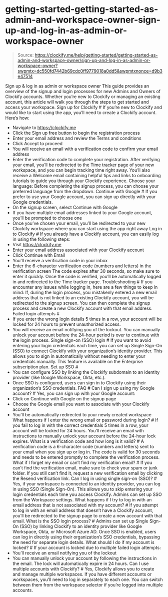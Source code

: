 # getting-started-getting-started-as-admin-and-workspace-owner-sign-up-and-log-in-as-admin-or-workspace-owner

> Source: https://clockify.me/help/getting-started/getting-started-as-admin-and-workspace-owner/sign-up-and-log-in-as-admin-or-workspace-owner?swpmtx=dc550fd7442b69cdc0ff9779018a0dd5&swpmtxnonce=d9b3e47514

Sign up & log in as admin or workspace owner
This guide provides an overview of the signup and login processes for new Admins and Owners of Clockify accounts. Whether you’re new to Clockify or managing an existing account, this article will walk you through the steps to get started and access your workspace.
Sign up for Clockify #
If you’re new to Clockify and would like to start using the app, you’ll need to create a Clockify account. Here’s how:
- Navigate to https://clockify.me
- Click the Sign up free button to begin the registration process
- Enter your email address and review the Terms and conditions
- Click Accept to proceed
- You will receive an email with a verification code to confirm your email address
- Enter the verification code to complete your registration.
After verifying your email, you’ll be redirected to the Time tracker page of your new workspace, and you can begin tracking time right away.
You’ll also receive a Welcome email containing helpful tips and links to onboarding tutorials to guide you through your Clockify experience.
Choose your language: Before completing the signup process, you can choose your preferred language from the dropdown.
Continue with Google #
If you prefer to use your Google account, you can sign up directly with your Google credentials.
- On the signup screen, select Continue with Google
- If you have multiple email addresses linked to your Google account, you’ll be prompted to choose one
- Once you’ve chosen your email, you’ll be redirected to your new Clockify workspace where you can start using the app right away
Log in to Clockify #
If you already have a Clockify account, you can easily log in using the following steps:
- Visit https://clockify.me
- Enter your email address associated with your Clockify account
- Click Continue with Email
- You’ll receive a verification code in your inbox
- Enter the 6-character verification code (numbers and letters) in the verification screen
The code expires after 30 seconds, so make sure to enter it quickly.
Once the code is verified, you’ll be automatically logged in and redirected to the Time tracker page.
Troubleshooting #
If you encounter any issues while logging in, here are a few things to keep in mind:
If, during the login process, you mistakenly entered a new email address that is not linked to an existing Clockify account, you will be redirected to the signup screen. You can then complete the signup process and create a new Clockify account with that email address.
Failed login attempts #
- If you enter the wrong login details 5 times in a row, your account will be locked for 24 hours to prevent unauthorized access.
- You will receive an email notifying you of the lockout. You can manually unlock your account before the 24-hour period is over to continue with the login process.
Single sign-on (SSO) login #
If you want to avoid entering your login credentials each time, you can set up Single Sign-On (SSO) to connect Clockify with your organization’s identity provider. This allows you to sign in automatically without needing to enter your credentials manually.
This feature is available on the Enterprise subscription plan.
Set up SSO #
- You can configure SSO by linking the Clockify subdomain to an identity provider (like Google Workspace, Okta, etc.).
- Once SSO is configured, users can sign in to Clockify using their organization’s SSO credentials.
FAQ #
Can I sign up using my Google account? #
Yes, you can sign up with your Google account:
- Click on Continue with Google on the signup page
- Choose the Google email you want to associate with your Clockify account
- You’ll be automatically redirected to your newly created workspace
What happens if I enter the wrong email or password during login? #
If you fail to log in with the correct credentials 5 times in a row, your account will be locked for 24 hours. You’ll receive an email with instructions to manually unlock your account before the 24-hour lock expires.
What is a verification code and how long is it valid? #
A verification code is a 6-character code (numbers and letters) sent to your email when you sign up or log in. The code is valid for 30 seconds and needs to be entered promptly to complete the verification process.
What if I forget my email or can’t find my verification email? #
If you can’t find the verification email, make sure to check your spam or junk folder. If you still can’t find it, request a new verification email by clicking the Resend verification link.
Can I log in using single sign-on (SSO)? #
Yes, if your workspace is connected to an identity provider, you can log in using SSO (Single Sign-On). This allows you to skip entering your login credentials each time you access Clockify. Admins can set up SSO from the Workspace settings.
What happens if I try to log in with an email address that is not associated with my account? #
If you attempt to log in with an email address that doesn’t have a Clockify account, you’ll be redirected to the signup page to create a new account with that email.
What is the SSO login process? #
Admins can set up Single Sign-On (SSO) by linking Clockify to an identity provider like Google Workspace, Okta, or Microsoft Azure AD. Once SSO is enabled, users can log in directly using their organization’s SSO credentials, bypassing the need for separate login details.
What should I do if my account is locked? #
If your account is locked due to multiple failed login attempts:
- You’ll receive an email notifying you of the lockout
- You can manually unlock your account by following the instructions in the email. The lock will automatically expire in 24 hours.
Can I use multiple accounts with Clockify? #
Yes, Clockify allows you to create and manage multiple workspaces. If you have different accounts or workspaces, you’ll need to log in separately to each one. You can switch between them from the workspace selector if you’re logged into multiple accounts.